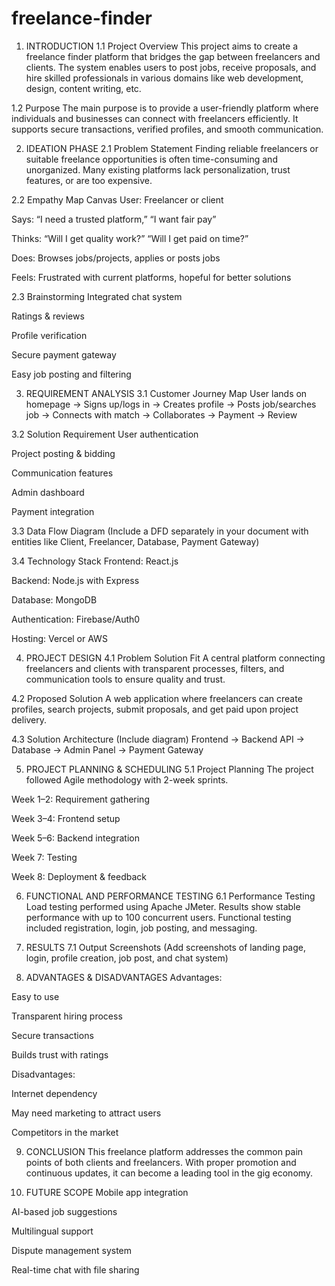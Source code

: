 # freelance-finder
1. INTRODUCTION
1.1 Project Overview
This project aims to create a freelance finder platform that bridges the gap between freelancers and clients. The system enables users to post jobs, receive proposals, and hire skilled professionals in various domains like web development, design, content writing, etc.

1.2 Purpose
The main purpose is to provide a user-friendly platform where individuals and businesses can connect with freelancers efficiently. It supports secure transactions, verified profiles, and smooth communication.

2. IDEATION PHASE
2.1 Problem Statement
Finding reliable freelancers or suitable freelance opportunities is often time-consuming and unorganized. Many existing platforms lack personalization, trust features, or are too expensive.

2.2 Empathy Map Canvas
User: Freelancer or client

Says: “I need a trusted platform,” “I want fair pay”

Thinks: “Will I get quality work?” “Will I get paid on time?”

Does: Browses jobs/projects, applies or posts jobs

Feels: Frustrated with current platforms, hopeful for better solutions

2.3 Brainstorming
Integrated chat system

Ratings & reviews

Profile verification

Secure payment gateway

Easy job posting and filtering

3. REQUIREMENT ANALYSIS
3.1 Customer Journey Map
User lands on homepage → Signs up/logs in → Creates profile → Posts job/searches job → Connects with match → Collaborates → Payment → Review

3.2 Solution Requirement
User authentication

Project posting & bidding

Communication features

Admin dashboard

Payment integration

3.3 Data Flow Diagram
(Include a DFD separately in your document with entities like Client, Freelancer, Database, Payment Gateway)

3.4 Technology Stack
Frontend: React.js

Backend: Node.js with Express

Database: MongoDB

Authentication: Firebase/Auth0

Hosting: Vercel or AWS

4. PROJECT DESIGN
4.1 Problem Solution Fit
A central platform connecting freelancers and clients with transparent processes, filters, and communication tools to ensure quality and trust.

4.2 Proposed Solution
A web application where freelancers can create profiles, search projects, submit proposals, and get paid upon project delivery.

4.3 Solution Architecture
(Include diagram)
Frontend → Backend API → Database → Admin Panel → Payment Gateway

5. PROJECT PLANNING & SCHEDULING
5.1 Project Planning
The project followed Agile methodology with 2-week sprints.

Week 1–2: Requirement gathering

Week 3–4: Frontend setup

Week 5–6: Backend integration

Week 7: Testing

Week 8: Deployment & feedback

6. FUNCTIONAL AND PERFORMANCE TESTING
6.1 Performance Testing
Load testing performed using Apache JMeter.
Results show stable performance with up to 100 concurrent users.
Functional testing included registration, login, job posting, and messaging.

7. RESULTS
7.1 Output Screenshots
(Add screenshots of landing page, login, profile creation, job post, and chat system)

8. ADVANTAGES & DISADVANTAGES
Advantages:

Easy to use

Transparent hiring process

Secure transactions

Builds trust with ratings

Disadvantages:

Internet dependency

May need marketing to attract users

Competitors in the market

9. CONCLUSION
This freelance platform addresses the common pain points of both clients and freelancers. With proper promotion and continuous updates, it can become a leading tool in the gig economy.

10. FUTURE SCOPE
Mobile app integration

AI-based job suggestions

Multilingual support

Dispute management system

Real-time chat with file sharing

